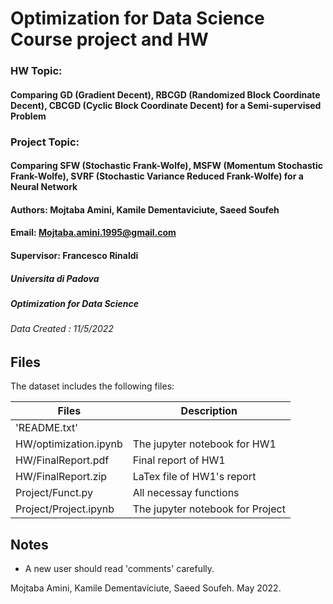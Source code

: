 Optimization for Data Science Course project and HW
==================================================================
### HW Topic: 
#### Comparing GD (Gradient Decent), RBCGD (Randomized Block Coordinate Decent), CBCGD (Cyclic Block Coordinate Decent) for a Semi-supervised Problem
### Project Topic: 
#### Comparing SFW (Stochastic Frank-Wolfe), MSFW (Momentum Stochastic Frank-Wolfe), SVRF (Stochastic Variance Reduced Frank-Wolfe) for a Neural Network
#### Authors: Mojtaba Amini, Kamile Dementaviciute, Saeed Soufeh ####
#### Email: Mojtaba.amini.1995@gmail.com ####
#### Supervisor: Francesco Rinaldi 
##### Universita di Padova
##### Optimization for Data Science
###### Data Created : 11/5/2022


Files
-------------------------
The dataset includes the following files:

Files  | Description
------------- | -------------
'README.txt'  | 
HW/optimization.ipynb  | The jupyter notebook for HW1
HW/FinalReport.pdf | Final report of HW1  
HW/FinalReport.zip | LaTex file of HW1's report
Project/Funct.py  | All necessay functions
Project/Project.ipynb | The jupyter notebook for Project






Notes
--------------------------
* A new user should read 'comments' carefully.


Mojtaba Amini, Kamile Dementaviciute, Saeed Soufeh. May 2022.
